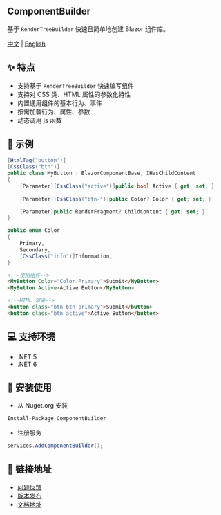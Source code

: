 ## ComponentBuilder
基于 `RenderTreeBuilder` 快速且简单地创建 Blazor 组件库。

[中文](Readme.md) | [English](Readme.en-us.md)

## :sparkles: 特点
* 支持基于 `RenderTreeBuilder` 快速编写组件
* 支持对 CSS 类、HTML 属性的参数化特性
* 内置通用组件的基本行为、事件
* 按需加载行为、属性、参数
* 动态调用 js 函数

## :rainbow: 示例

```csharp
[HtmlTag("button")]
[CssClass("btn")]
public class MyButton : BlazorComponentBase, IHasChildContent
{
	[Parameter][CssClass("active")]public bool Active { get; set; }
	
	[Parameter][CssClass("btn-")]public Color? Color { get; set; }

	[Parameter]public RenderFragment? ChildContent { get; set; }
}

public enum Color
{
	Primary,
	Secondary,
	[CssClass("info")]Information,
}
```
```html
<!--使用组件-->
<MyButton Color="Color.Primary">Submit</MyButton>
<MyButton Active>Active Button</MyButton>

<!--HTML 渲染-->
<button class="btn btn-primary">Submit</button>
<button class="btn active">Active Button</button>
```

## :computer: 支持环境
* .NET 5
* .NET 6

## :blue_book: 安装使用

* 从 Nuget.org 安装
```cmd
Install-Package ComponentBuilder
```

* 注册服务
```csharp
services.AddComponentBuilder();
```

## :link: 链接地址
* [问题反馈](/issues)
* [版本发布](/releases)
* [文档地址](/wiki/zh-cn/readme.md)